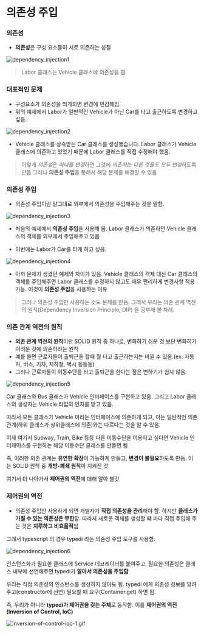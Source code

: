 # 의존성 주입

### 의존성

- **의존성**은 구성 요소들이 서로 의존하는 성질

![dependency_injection1](../src/images/dependency_injection/dependency_injection1.png)

> Labor 클래스는 Vehicle 클래스에 의존성을 띔.

### 대표적인 문제

- 구성요소가 의존성을 띄게되면 변경에 민감해짐.
- 위의 예제에서 Labor가 일반적인 Vehicle가 아닌 Car를 타고 출근하도록 변경하고 싶음.

![dependency_injection2](../src/images/dependency_injection/dependency_injection2.png)

- Vehicle 클래스를 상속받는 Car 클래스를 생성했습니다. Labor 클래스가 Vehicle 클래스에 의존하고 있었기 때문에 Labor 클래스를 직접 수정해야 했음.

> 이렇게 *의존성*은 *하나를 변경*하면 그것에 *의존하는 다른 것들도 모두 변경*하도록 만듬
> 그러나 **의존성 주입**을 통해서 해당 문제를 해결할 수 있음

### 의존성 주입

- 의존성 주입이란 말그대로 외부에서 의존성을 주입해주는 것을 말함.

![dependency_injection3](../src/images/dependency_injection/dependency_injection3.png)

- 처음의 예제에서 **의존성 주입**을 사용해 봄. Labor 클래스가 의존하던 Vehicle 클래스의 객체를 외부에서 주입해주고 있음

- 이번에는 Labor가 Car를 타게 하고 싶음.

![dependency_injection4](../src/images/dependency_injection/dependency_injection4.png)

- 아까 문제가 생겼던 예제와 차이가 있음. Vehicle 클래스의 객체 대신 Car 클래스의 객체를 주입해주면 Labor 클래스를 수정하지 않고도 매우 편리하게 변경사항 적용 가능. 이것이 **의존성 주입**을 사용하는 이유

> 그러나 의존성 주입만 사용하는 것도 문제를 만듬. 그래서 우리는 의존 관계 역전의 원칙(Dependency Inversion Principle, DIP) 을 공부해 볼 차례.

### 의존 관계 역전의 원칙

- **의존 관계 역전의 원칙**이란 SOLID 원칙 중 하나로, 변화하기 쉬운 것 보단 변화히기 어려운 것에 의존하라는 원칙
- 예를 들면 근로자들이 출퇴근을 할때 뭘 타고 출근하는지는 바뀔 수 있음.(ex: 자동차, 버스, 기차, 지하철, 택시 등등등)
- 그러나 근로자들이 이동수단을 타고 출퇴근을 한다는 점은 변하기가 쉽지 않음.

![dependency_injection5](../src/images/dependency_injection/dependency_injection5.png)

Car 클래스와 Bus 클래스가 Vehicle 인터페이스를 구현하고 있음. 그리고 Labor 클래스의 생성자는 Vehicle 타입의 인자를 받고 있음.

따라서 모든 클래스가 Vehicle 이라는 인터페이스에 의존하게 되고, 이는 일반적인 의존 관계(하위 클래스가 상위클래스에 의존)와는 다르다는 것을 알 수 있음.

이제 여기서 Subway, Train, Bike 등등 다른 이동수단을 이용하고 싶다면 Vehicle 인터페이스를 구현하는 해당 이동수단 클래스를 만들면 됨

즉, 이러한 의존 관계는 **유연한 확장**이 가능하게 만들고, **변경이 불필요**하도록 만듬. 이는 SOLID 원칙 중 **개방-폐쇄 원칙**이 지켜진 것

여기서 더 나아가서 **제어권의 역전**에 대해 알아 볼것

### 제어권의 역전

- 의존성 주입만 사용하게 되면 개발자가 **직접 의존성을 관리**해야 함. 하지만 **클래스가 가질 수 있는 의존성은 무한**함. 따라서 새로운 객체를 생성할 떄 마다 직접 주입해 주는 것은 **지루하고 비효율적**임

그래서 typescript 의 경우 typedi 라는 의존성 주입 도구를 사용함.

![dependency_injection6](../src/images/dependency_injection/dependency_injection6.png)

인스턴스화가 필요한 클래스에 Service 데코레이터를 붙여주고, 필요한 의존성은 클래스 내부에 선언해주면 typedi가 **알아서 의존성을 주입함**

우리는 직접 의존성의 인스턴스를 생성하지 않아도 됨. typedi 에게 의존성 정보를 알려주고(constructor에 선언) 필요할 때 요구(Container.get) 하면 됨.

즉, 우리가 아니라 **typedi가 제어권을 갖는 주체**로 동작함. 이를 **제어권의 역전(Inversion of Control, IoC)**

![inversion-of-control-ioc-1.gif](../src/images/dependency_injection/inversion-of-control-ioc-1.gif)
